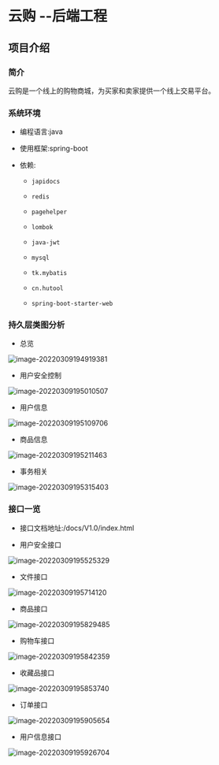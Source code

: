 # 云购	--后端工程



## 项目介绍



### 简介

云购是一个线上的购物商城，为买家和卖家提供一个线上交易平台。



### 系统环境

- 编程语言:java

- 使用框架:spring-boot

- 依赖:

  - ```
    japidocs
    ```

  - ```
    redis
    ```

  - ```
    pagehelper
    ```

  - ```
    lombok
    ```

  - ```
    java-jwt
    ```

  - ```
    mysql
    ```

  - ```
    tk.mybatis
    ```

  - ```
    cn.hutool
    ```

  - ```
    spring-boot-starter-web
    ```



### 持久层类图分析

- 总览

![image-20220309194919381](C:\Users\23108\AppData\Roaming\Typora\typora-user-images\image-20220309194919381.png)





- 用户安全控制

![image-20220309195010507](C:\Users\23108\AppData\Roaming\Typora\typora-user-images\image-20220309195010507.png)





- 用户信息

![image-20220309195109706](C:\Users\23108\AppData\Roaming\Typora\typora-user-images\image-20220309195109706.png)





- 商品信息

![image-20220309195211463](C:\Users\23108\AppData\Roaming\Typora\typora-user-images\image-20220309195211463.png)





- 事务相关

![image-20220309195315403](C:\Users\23108\AppData\Roaming\Typora\typora-user-images\image-20220309195315403.png)







### 接口一览

- 接口文档地址:/docs/V1.0/index.html

- 用户安全接口

![image-20220309195525329](C:\Users\23108\AppData\Roaming\Typora\typora-user-images\image-20220309195525329.png)

- 文件接口

![image-20220309195714120](C:\Users\23108\AppData\Roaming\Typora\typora-user-images\image-20220309195714120.png)

- 商品接口

![image-20220309195829485](C:\Users\23108\AppData\Roaming\Typora\typora-user-images\image-20220309195829485.png)

- 购物车接口

![image-20220309195842359](C:\Users\23108\AppData\Roaming\Typora\typora-user-images\image-20220309195842359.png)

- 收藏品接口

![image-20220309195853740](C:\Users\23108\AppData\Roaming\Typora\typora-user-images\image-20220309195853740.png)

- 订单接口

![image-20220309195905654](C:\Users\23108\AppData\Roaming\Typora\typora-user-images\image-20220309195905654.png)

- 用户信息接口

![image-20220309195926704](C:\Users\23108\AppData\Roaming\Typora\typora-user-images\image-20220309195926704.png)

